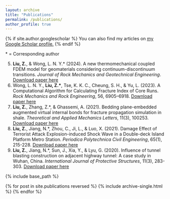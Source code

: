 ```yaml
---
layout: archive
title: "Publications"
permalink: /publications/
author_profile: true
---
```


{% if site.author.googlescholar %}
  You can also find my articles on <u><a href="{{site.author.googlescholar}}">my Google Scholar profile</a>.</u>
{% endif %}

\* = Corresponding author

5. **Liu, Z.**, & Wong, L. N. Y.\* (2024). A new thermomechanical coupled FDEM model for geomaterials considering continuum-discontinuum transitions. *Journal of Rock Mechanics and Geotechnical Engineering*. [Download paper here](https://doi.org/10.1016/j.jrmge.2023.12.005)
4. Wong, L. N. Y., **Liu, Z.\***, Tse, K. K. C., Cheung, S. H., & Yu, L. (2023). A Computational Algorithm for Calculating Fracture Index of Core Runs. *Rock Mechanics and Rock Engineering*, 56, 6905–6918. [Download paper here](https://doi.org/10.1007/s00603-023-03422-z)
3. **Liu, Z.**, Zhang, Z.\*, & Ghassemi, A. (2021). Bedding plane-embedded augmented virtual internal bonds for fracture propagation simulation in shale. *Theoretical and Applied Mechanics Letters*, 11(3), 100253. [Download paper here](https://doi.org/10.1016/j.taml.2021.100253)
2. **Liu, Z.**, Jiang, N.\*, Zhou, C., Ji, L., & Luo, X. (2021). Damage Effect of Terrorist Attack Explosion-induced Shock Wave in a Double-deck Island Platform Metro Station. *Periodica Polytechnica Civil Engineering*, 65(1), 215-228. [Download paper here](https://doi.org/10.3311/PPci.16929)
1. **Liu, Z.**, Jiang, N.\*, Sun, J., Xia, Y., & Lyu, G. (2020). Influence of tunnel blasting construction on adjacent highway tunnel: A case study in Wuhan, China. *International Journal of Protective Structures*, 11(3), 283-303. [Download paper here](https://doi.org/10.1177/2041419619888936)


{% include base_path %}

{% for post in site.publications reversed %}
  {% include archive-single.html %}
{% endfor %}


